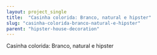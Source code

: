 ```yaml
---
layout: project_single
title:  "Casinha colorida: Branco, natural e hipster"
slug: "casinha-colorida-branco-natural-e-hipster"
parent: "hipster-house-decoration"
---
```

Casinha colorida: Branco, natural e hipster